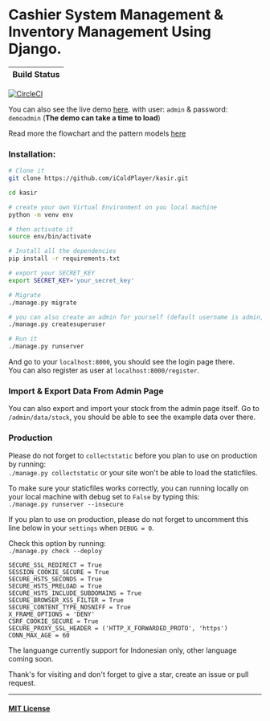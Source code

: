 # Cashier System Management & Inventory Management Using Django.


| Build Status      |
| ----------- | 
[![CircleCI](https://circleci.com/gh/iColdPlayer/Cashier/tree/master.svg?style=svg&circle-token=4f154d06f362677227578c720f589ec04968e23b)](https://circleci.com/gh/iColdPlayer/Cashier/tree/master)




You can also see the live demo [here](https://kasir.herokuapp.com). with user: `admin` & password: `demoadmin` (**The demo can take a time to load**)


Read more the flowchart and the pattern models [here](/cashierModel.md)


### Installation:
```bash
# Clone it
git clone https://github.com/iColdPlayer/kasir.git

cd kasir

# create your own Virtual Environment on you local machine
python -m venv env

# then activate it
source env/bin/activate

# Install all the dependencies
pip install -r requirements.txt

# export your SECRET_KEY
export SECRET_KEY='your_secret_key'

# Migrate 
./manage.py migrate

# you can also create an admin for yourself (default username is admin, pass: admin)
./manage.py createsuperuser

# Run it
./manage.py runserver
```
And go to your `localhost:8000`, you should see the login page there. <br>
You can also register as user at `localhost:8000/register`.

### Import & Export Data From Admin Page
You can also export and import your stock from the admin page itself.
Go to `/admin/data/stock`, you should be able to see the example data over there.

### Production
Please do not forget to `collectstatic` before you plan to use on production by running: <br>
`./manage.py collectstatic` or your site won't be able to load the staticfiles.

To make sure your staticfiles works correctly, you can running locally on your local machine with debug set to `False`
by typing this: <br>
`./manage.py runserver --insecure`


If you plan to use on production, please do not forget to uncomment this line below in your `settings` 
when `DEBUG = 0`.

Check this option by running: <br>
`./manage.py check --deploy`


```
SECURE_SSL_REDIRECT = True
SESSION_COOKIE_SECURE = True
SECURE_HSTS_SECONDS = True
SECURE_HSTS_PRELOAD = True
SECURE_HSTS_INCLUDE_SUBDOMAINS = True
SECURE_BROWSER_XSS_FILTER = True
SECURE_CONTENT_TYPE_NOSNIFF = True
X_FRAME_OPTIONS = 'DENY'
CSRF_COOKIE_SECURE = True
SECURE_PROXY_SSL_HEADER = ('HTTP_X_FORWARDED_PROTO', 'https')
CONN_MAX_AGE = 60
```

The languange currently support for Indonesian only, other language coming soon.


Thank's for visiting and don't forget to give a star, create an issue or pull request.

---

#### [MIT License](https://github.com/iColdPlayer/Cashier/blob/master/LICENSE)

